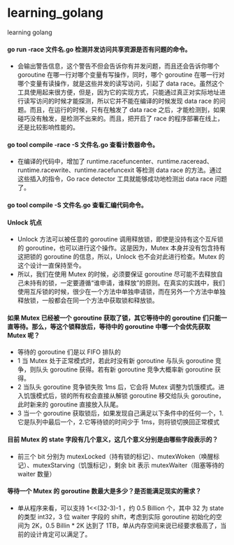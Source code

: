 # learning_golang
learning golang

#### go run -race 文件名.go 检测并发访问共享资源是否有问题的命令。
- 会输出警告信息，这个警告不但会告诉你有并发问题，而且还会告诉你哪个 goroutine 在哪一行对哪个变量有写操作，同时，哪个 goroutine 在哪一行对哪个变量有读操作，就是这些并发的读写访问，引起了 data race。虽然这个工具使用起来很方便，但是，因为它的实现方式，只能通过真正对实际地址进行读写访问的时候才能探测，所以它并不能在编译的时候发现 data race 的问题。而且，在运行的时候，只有在触发了 data race 之后，才能检测到，如果碰巧没有触发，是检测不出来的。而且，把开启了 race 的程序部署在线上，还是比较影响性能的。
#### go tool compile -race -S 文件名.go 查看计数器命令。
- 在编译的代码中，增加了 runtime.racefuncenter、runtime.raceread、runtime.racewrite、runtime.racefuncexit 等检测 data race 的方法。通过这些插入的指令，Go race detector 工具就能够成功地检测出 data race 问题了。
#### go tool compile -S 文件名.go 查看汇编代码命令。
#### Unlock 坑点
- Unlock 方法可以被任意的 goroutine 调用释放锁，即使是没持有这个互斥锁的 goroutine，也可以进行这个操作。这是因为，Mutex 本身并没有包含持有这把锁的 goroutine 的信息，所以，Unlock 也不会对此进行检查。Mutex 的这个设计一直保持至今。
- 所以，我们在使用 Mutex 的时候，必须要保证 goroutine 尽可能不去释放自己未持有的锁，一定要遵循“谁申请，谁释放”的原则。在真实的实践中，我们使用互斥锁的时候，很少在一个方法中单独申请锁，而在另外一个方法中单独释放锁，一般都会在同一个方法中获取锁和释放锁。
#### 如果 Mutex 已经被一个 goroutine 获取了锁，其它等待中的 goroutine 们只能一直等待。那么，等这个锁释放后，等待中的 goroutine 中哪一个会优先获取 Mutex 呢？
- 等待的 goroutine 们是以 FIFO 排队的
- 1 当 Mutex 处于正常模式时，若此时没有新 goroutine 与队头 goroutine 竞争，则队头 goroutine 获得。若有新 goroutine 竞争大概率新 goroutine 获得。
- 2 当队头 goroutine 竞争锁失败 1ms 后，它会将 Mutex 调整为饥饿模式。进入饥饿模式后，锁的所有权会直接从解锁 goroutine 移交给队头 goroutine，此时新来的 goroutine 直接放入队尾。
- 3 当一个 goroutine 获取锁后，如果发现自己满足以下条件中的任何一个，1.它是队列中最后一个，2.它等待锁的时间少于 1ms，则将锁切换回正常模式
#### 目前 Mutex 的 state 字段有几个意义，这几个意义分别是由哪些字段表示的？
- 前三个 bit 分别为 mutexLocked（持有锁的标记）、mutexWoken（唤醒标记）、mutexStarving（饥饿标记），剩余 bit 表示 mutexWaiter（阻塞等待的 waiter 数量）
#### 等待一个 Mutex 的 goroutine 数最大是多少？是否能满足现实的需求？
- 单从程序来看，可以支持 1<<(32-3)-1 ，约 0.5 Billion 个，其中 32 为 state 的类型 int32，3 位 waiter 字段的 shift，考虑到实际 goroutine 初始化的空间为 2K，0.5 Billin * 2K 达到了 1TB，单从内存空间来说已经要求极高了，当前的设计肯定可以满足了。